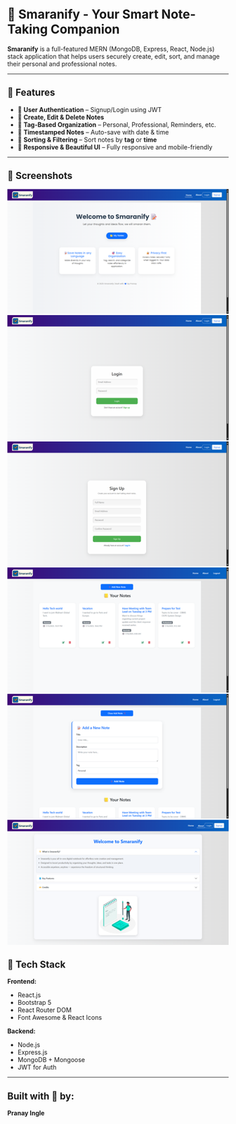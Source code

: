 # 📝 Smaranify - Your Smart Note-Taking Companion

**Smaranify** is a full-featured MERN (MongoDB, Express, React, Node.js) stack application that helps users securely create, edit, sort, and manage their personal and professional notes.

---

## 🚀 Features

- 🔐 **User Authentication** – Signup/Login using JWT
- 📝 **Create, Edit & Delete Notes**
- 🧠 **Tag-Based Organization** – Personal, Professional, Reminders, etc.
- 📅 **Timestamped Notes** – Auto-save with date & time
- 🔎 **Sorting & Filtering** – Sort notes by **tag** or **time**
- 🎨 **Responsive & Beautiful UI** – Fully responsive and mobile-friendly

---


## 📸 Screenshots

![landing](./B/assets/homepage.png) 
![login](./B/assets/userlogin.png) 
![SignUp](./B/assets/usersignup.png) 
![dashboard](./B/assets/Notes.png) 
![edit](./B/assets/addnotes.png) 
![about](./B/assets/aboutsection.png)

## 🧰 Tech Stack

**Frontend:**
- React.js
- Bootstrap 5
- React Router DOM
- Font Awesome & React Icons

**Backend:**
- Node.js
- Express.js
- MongoDB + Mongoose
- JWT for Auth

---

## Built with 💖 by:

**Pranay Ingle**
